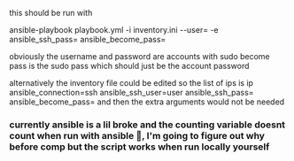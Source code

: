 this should be run with

ansible-playbook playbook.yml -i inventory.ini --user= -e ansible_ssh_pass= ansible_become_pass=  

obviously the username and password are accounts with sudo
become pass is the sudo pass which should just be the account password

alternatively the inventory file could be edited so the list of ips is
ip ansible_connection=ssh ansible_ssh_user=user ansible_ssh_pass= ansible_become_pass=
and then the extra arguments would not be needed

### currently ansible is a lil broke and the counting variable doesnt count when run with ansible :thinking:, I'm going to figure out why before comp but the script works when run locally yourself